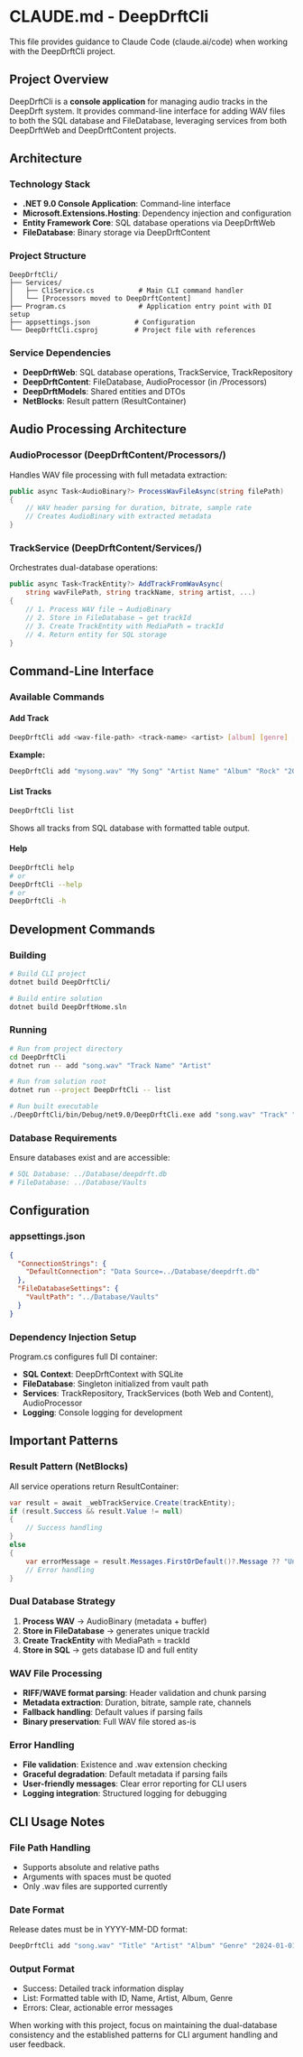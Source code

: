 # CLAUDE.md - DeepDrftCli

This file provides guidance to Claude Code (claude.ai/code) when working with the DeepDrftCli project.

## Project Overview

DeepDrftCli is a **console application** for managing audio tracks in the DeepDrft system. It provides command-line interface for adding WAV files to both the SQL database and FileDatabase, leveraging services from both DeepDrftWeb and DeepDrftContent projects.

## Architecture

### Technology Stack
- **.NET 9.0 Console Application**: Command-line interface
- **Microsoft.Extensions.Hosting**: Dependency injection and configuration
- **Entity Framework Core**: SQL database operations via DeepDrftWeb
- **FileDatabase**: Binary storage via DeepDrftContent

### Project Structure
```
DeepDrftCli/
├── Services/
│   ├── CliService.cs           # Main CLI command handler
│   └── [Processors moved to DeepDrftContent]
├── Program.cs                  # Application entry point with DI setup
├── appsettings.json           # Configuration
└── DeepDrftCli.csproj         # Project file with references
```

### Service Dependencies
- **DeepDrftWeb**: SQL database operations, TrackService, TrackRepository
- **DeepDrftContent**: FileDatabase, AudioProcessor (in /Processors)
- **DeepDrftModels**: Shared entities and DTOs
- **NetBlocks**: Result pattern (ResultContainer<T>)

## Audio Processing Architecture

### AudioProcessor (DeepDrftContent/Processors/)
Handles WAV file processing with full metadata extraction:
```csharp
public async Task<AudioBinary?> ProcessWavFileAsync(string filePath)
{
    // WAV header parsing for duration, bitrate, sample rate
    // Creates AudioBinary with extracted metadata
}
```

### TrackService (DeepDrftContent/Services/)
Orchestrates dual-database operations:
```csharp
public async Task<TrackEntity?> AddTrackFromWavAsync(
    string wavFilePath, string trackName, string artist, ...)
{
    // 1. Process WAV file → AudioBinary
    // 2. Store in FileDatabase → get trackId
    // 3. Create TrackEntity with MediaPath = trackId
    // 4. Return entity for SQL storage
}
```

## Command-Line Interface

### Available Commands

#### Add Track
```bash
DeepDrftCli add <wav-file-path> <track-name> <artist> [album] [genre] [release-date]
```
**Example:**
```bash
DeepDrftCli add "mysong.wav" "My Song" "Artist Name" "Album" "Rock" "2024-01-01"
```

#### List Tracks
```bash
DeepDrftCli list
```
Shows all tracks from SQL database with formatted table output.

#### Help
```bash
DeepDrftCli help
# or
DeepDrftCli --help
# or
DeepDrftCli -h
```

## Development Commands

### Building
```bash
# Build CLI project
dotnet build DeepDrftCli/

# Build entire solution
dotnet build DeepDrftHome.sln
```

### Running
```bash
# Run from project directory
cd DeepDrftCli
dotnet run -- add "song.wav" "Track Name" "Artist"

# Run from solution root
dotnet run --project DeepDrftCli -- list

# Run built executable
./DeepDrftCli/bin/Debug/net9.0/DeepDrftCli.exe add "song.wav" "Track" "Artist"
```

### Database Requirements
Ensure databases exist and are accessible:
```bash
# SQL Database: ../Database/deepdrft.db
# FileDatabase: ../Database/Vaults
```

## Configuration

### appsettings.json
```json
{
  "ConnectionStrings": {
    "DefaultConnection": "Data Source=../Database/deepdrft.db"
  },
  "FileDatabaseSettings": {
    "VaultPath": "../Database/Vaults"
  }
}
```

### Dependency Injection Setup
Program.cs configures full DI container:
- **SQL Context**: DeepDrftContext with SQLite
- **FileDatabase**: Singleton initialized from vault path
- **Services**: TrackRepository, TrackServices (both Web and Content), AudioProcessor
- **Logging**: Console logging for development

## Important Patterns

### Result Pattern (NetBlocks)
All service operations return ResultContainer<T>:
```csharp
var result = await _webTrackService.Create(trackEntity);
if (result.Success && result.Value != null)
{
    // Success handling
}
else
{
    var errorMessage = result.Messages.FirstOrDefault()?.Message ?? "Unknown error";
    // Error handling
}
```

### Dual Database Strategy
1. **Process WAV** → AudioBinary (metadata + buffer)
2. **Store in FileDatabase** → generates unique trackId
3. **Create TrackEntity** with MediaPath = trackId
4. **Store in SQL** → gets database ID and full entity

### WAV File Processing
- **RIFF/WAVE format parsing**: Header validation and chunk parsing
- **Metadata extraction**: Duration, bitrate, sample rate, channels
- **Fallback handling**: Default values if parsing fails
- **Binary preservation**: Full WAV file stored as-is

### Error Handling
- **File validation**: Existence and .wav extension checking
- **Graceful degradation**: Default metadata if parsing fails
- **User-friendly messages**: Clear error reporting for CLI users
- **Logging integration**: Structured logging for debugging

## CLI Usage Notes

### File Path Handling
- Supports absolute and relative paths
- Arguments with spaces must be quoted
- Only .wav files are supported currently

### Date Format
Release dates must be in YYYY-MM-DD format:
```bash
DeepDrftCli add "song.wav" "Title" "Artist" "Album" "Genre" "2024-01-01"
```

### Output Format
- Success: Detailed track information display
- List: Formatted table with ID, Name, Artist, Album, Genre
- Errors: Clear, actionable error messages

When working with this project, focus on maintaining the dual-database consistency and the established patterns for CLI argument handling and user feedback.